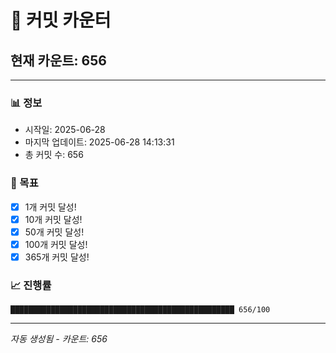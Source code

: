 # 🔢 커밋 카운터

## 현재 카운트: 656

---

### 📊 정보
- 시작일: 2025-06-28
- 마지막 업데이트: 2025-06-28 14:13:31
- 총 커밋 수: 656

### 🎯 목표
- [x] 1개 커밋 달성!
- [x] 10개 커밋 달성!
- [x] 50개 커밋 달성!
- [x] 100개 커밋 달성!
- [x] 365개 커밋 달성!

### 📈 진행률
```
██████████████████████████████████████████████████ 656/100
```

---
*자동 생성됨 - 카운트: 656*
